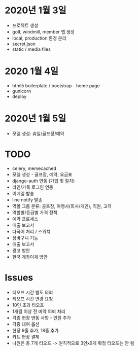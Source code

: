 # 2020년 1월 3일
- 프로젝트 생성
- golf, windmill, member 앱 생성
- local, production 환경 분리
- secret.json
- static / media files

# 2020 1월 4일
- html5 boilerplate / bootstrap - home page
- gunicorn
- deploy

# 2020년 1월 5일
- 모델 생성: 휴일/골프장/예약

# TODO

- celery, memecached
- 모델 생성 - 골프장, 예약, 요금표
- django-auth 연동 (가입 및 절차)
- 라인/카톡 로그인 연동
- 이메일 발송
- line notify 발송
- 역할 그룹 분류: 골프장, 여행사(회사/개인), 직원, 고객
- 역할별/등급별 가격 정책
- 예약 프로세스
- 매출 보고서
- 다국어 처리 / 스위치
- 장바구니 기능
- 매출 보고서
- 광고 방안
- 한국 계좌이체 방안


# Issues
- 티오프 시간 별도 의뢰
- 티오프 시간 변경 요청
- 10인 초과 티오프
- 1개월 이상 전 예약 의뢰 처리
- 각종 현장 변동 사항 - 인원 추가
- 각종 대여 옵션
- 현장 9홀 추가, 18홀 추가
- 카트 현장 결제
- 나원은 총 7개 티오프 -> 원칙적으로 3인x9개 확정 티오프는 안 됨
